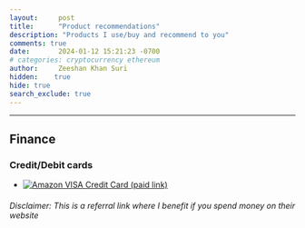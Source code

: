```yaml
---
layout:     post
title:      "Product recommendations"
description: "Products I use/buy and recommend to you"
comments: true
date:       2024-01-12 15:21:23 -0700
# categories: cryptocurrency ethereum 
author:     Zeeshan Khan Suri
hidden:    true
hide: true
search_exclude: true
---
```



___

## Finance

### Credit/Debit cards

- [![Amazon VISA Credit Card (paid link)](https://www.amazon.de/dp/B0CN8XJB15?plattr=AVAFFVB1&linkCode=ll2&tag=hivgbil08h-21&linkId=65825f5790f6476ef10710ea898c1b95&language=de_DE&ref_=as_li_ss_tl)](https://m.media-amazon.com/images/G/03/credit/CBCC/Associates/Associate-LP-Hero-2148x588-Eng.jpg)







###### *Disclaimer: This is a referral link where I benefit if you spend money on their website*

